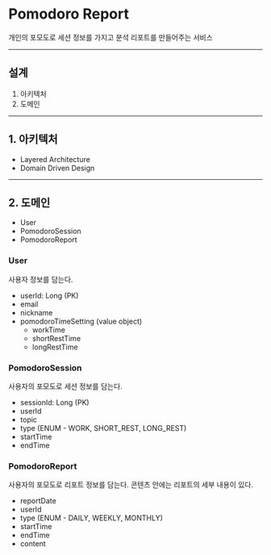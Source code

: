 # Pomodoro Report
개인의 포모도로 세션 정보를 가지고 분석 리포트를 만들어주는 서비스

---
## 설계
1. 아키텍처
2. 도메인

---
## 1. 아키텍처
- Layered Architecture
- Domain Driven Design


---
## 2. 도메인
- User
- PomodoroSession
- PomodoroReport

### User
사용자 정보를 담는다.

- userId: Long (PK)
- email
- nickname
- pomodoroTimeSetting (value object)
  - workTime
  - shortRestTime
  - longRestTime


### PomodoroSession
사용자의 포모도로 세션 정보를 담는다.

- sessionId: Long (PK)
- userId
- topic
- type (ENUM - WORK, SHORT_REST, LONG_REST)
- startTime
- endTime


### PomodoroReport
사용자의 포모도로 리포트 정보를 담는다. 콘텐츠 안에는 리포트의 세부 내용이 있다.

- reportDate
- userId
- type (ENUM - DAILY, WEEKLY, MONTHLY)
- startTime
- endTime
- content



